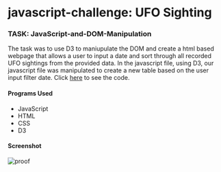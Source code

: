 # javascript-challenge: UFO Sighting

### TASK: JavaScript-and-DOM-Manipulation
The task was to use D3 to maniupulate the DOM and create a html based webpage that allows a user to input a date and sort through all recorded UFO sightings from the provided data.  In the javascript file, using D3, our javascript file was manipulated to create a new table based on the user input filter date. Click [here](https://github.com/jessfett/javascript-challenge/blob/main/index.html) to see the code. 



#### Programs Used
- JavaScript
- HTML
- CSS
- D3

#### Screenshot
![proof](https://i.ibb.co/vwhMMCr/proof.png)
